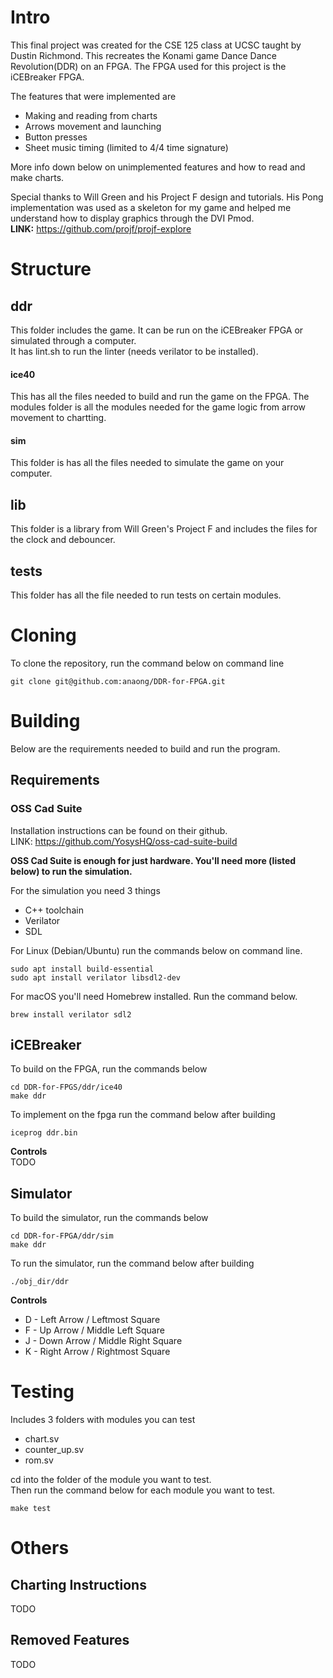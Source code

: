 # Intro  
This final project was created for the CSE 125 class at UCSC taught by Dustin Richmond.
This recreates the Konami game Dance Dance Revolution(DDR) on an FPGA.
The FPGA used for this project is the iCEBreaker FPGA.  

The features that were implemented are
* Making and reading from charts
* Arrows movement and launching
* Button presses
* Sheet music timing (limited to 4/4 time signature)  

More info down below on unimplemented features and how to read and make charts.  

Special thanks to Will Green and his Project F design and tutorials.
His Pong implementation was used as a skeleton for my game and helped me understand how to display graphics through the DVI Pmod.  
**LINK:** https://github.com/projf/projf-explore  

# Structure  
## ddr
This folder includes the game.
It can be run on the iCEBreaker FPGA or simulated through a computer.  
It has lint.sh to run the linter (needs verilator to be installed).  
#### ice40
This has all the files needed to build and run the game on the FPGA.
The modules folder is all the modules needed for the game logic from arrow movement to chartting.  
#### sim
This folder is has all the files needed to simulate the game on your computer.  

## lib
This folder is a library from Will Green's Project F and includes the files for the clock and debouncer.  

## tests
This folder has all the file needed to run tests on certain modules.  

# Cloning
To clone the repository, run the command below on command line
```shell
git clone git@github.com:anaong/DDR-for-FPGA.git
```

# Building
Below are the requirements needed to build and run the program.  
## Requirements
### **OSS Cad Suite**  
Installation instructions can be found on their github.  
LINK: https://github.com/YosysHQ/oss-cad-suite-build

**OSS Cad Suite is enough for just hardware. You'll need more (listed below) to run the simulation.**

For the simulation you need 3 things  
* C++ toolchain
* Verilator
* SDL  

For Linux (Debian/Ubuntu) run the commands below on command line.
```shell
sudo apt install build-essential
sudo apt install verilator libsdl2-dev
```

For macOS you'll need Homebrew installed. Run the command below.  
```shell
brew install verilator sdl2
```

## iCEBreaker
To build on the FPGA, run the commands below  
```shell
cd DDR-for-FPGS/ddr/ice40
make ddr
```
To implement on the fpga run the command below after building
```shell
iceprog ddr.bin
```
**Controls**  
TODO

## Simulator
To build the simulator, run the commands below  
```shell
cd DDR-for-FPGA/ddr/sim
make ddr
```
To run the simulator, run the command below after building
```shell
./obj_dir/ddr
```
**Controls**
* D - Left Arrow / Leftmost Square
* F - Up Arrow / Middle Left Square
* J - Down Arrow / Middle Right Square
* K - Right Arrow / Rightmost Square

# Testing
Includes 3 folders with modules you can test
* chart.sv
* counter_up.sv
* rom.sv  

cd into the folder of the module you want to test.  
Then run the command below for each module you want to test.  
```shell
make test
```

# Others
## Charting Instructions  
TODO
## Removed Features  
TODO
